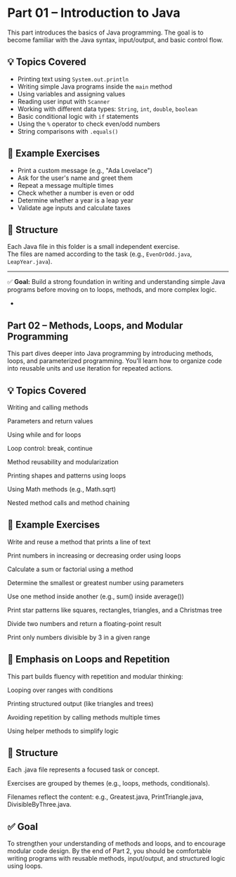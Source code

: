 # Part 01 – Introduction to Java

This part introduces the basics of Java programming. The goal is to become familiar with the Java syntax, input/output, and basic control flow.

## 💡 Topics Covered

- Printing text using `System.out.println`
- Writing simple Java programs inside the `main` method
- Using variables and assigning values
- Reading user input with `Scanner`
- Working with different data types: `String`, `int`, `double`, `boolean`
- Basic conditional logic with `if` statements
- Using the `%` operator to check even/odd numbers
- String comparisons with `.equals()`

## 🧪 Example Exercises

- Print a custom message (e.g., "Ada Lovelace")
- Ask for the user's name and greet them
- Repeat a message multiple times
- Check whether a number is even or odd
- Determine whether a year is a leap year
- Validate age inputs and calculate taxes

## 📁 Structure

Each Java file in this folder is a small independent exercise.  
The files are named according to the task (e.g., `EvenOrOdd.java`, `LeapYear.java`).

---

✅ **Goal:** Build a strong foundation in writing and understanding simple Java programs before moving on to loops, methods, and more complex logic.









-
## Part 02 – Methods, Loops, and Modular Programming
This part dives deeper into Java programming by introducing methods, loops, and parameterized programming. You’ll learn how to organize code into reusable units and use iteration for repeated actions.

## 💡 Topics Covered
Writing and calling methods

Parameters and return values

Using while and for loops

Loop control: break, continue

Method reusability and modularization

Printing shapes and patterns using loops

Using Math methods (e.g., Math.sqrt)

Nested method calls and method chaining

## 🧪 Example Exercises
Write and reuse a method that prints a line of text

Print numbers in increasing or decreasing order using loops

Calculate a sum or factorial using a method

Determine the smallest or greatest number using parameters

Use one method inside another (e.g., sum() inside average())

Print star patterns like squares, rectangles, triangles, and a Christmas tree

Divide two numbers and return a floating-point result

Print only numbers divisible by 3 in a given range

## 🔁 Emphasis on Loops and Repetition
This part builds fluency with repetition and modular thinking:

Looping over ranges with conditions

Printing structured output (like triangles and trees)

Avoiding repetition by calling methods multiple times

Using helper methods to simplify logic

## 📁 Structure
Each .java file represents a focused task or concept.

Exercises are grouped by themes (e.g., loops, methods, conditionals).

Filenames reflect the content: e.g., Greatest.java, PrintTriangle.java, DivisibleByThree.java.

## ✅ Goal
To strengthen your understanding of methods and loops, and to encourage modular code design. By the end of Part 2, you should be comfortable writing programs with reusable methods, input/output, and structured logic using loops.

